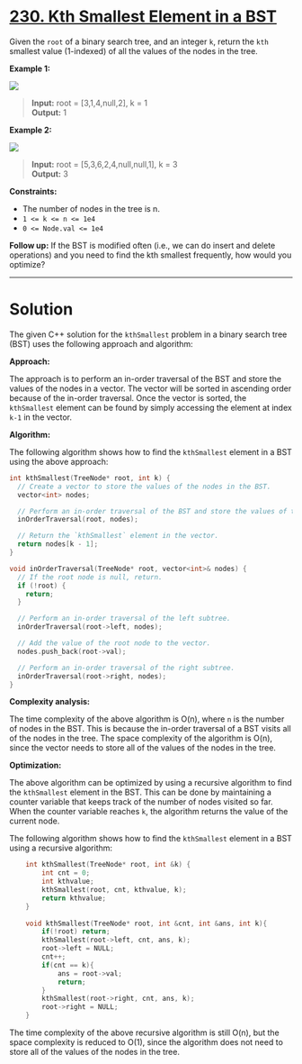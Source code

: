 # [230. Kth Smallest Element in a BST](https://leetcode.com/problems/kth-smallest-element-in-a-bst/)

Given the `root` of a binary search tree, and an integer `k`, return the `kth` smallest value (1-indexed) of all the values of the nodes in the tree.


**Example 1:**

![](https://assets.leetcode.com/uploads/2021/01/28/kthtree1.jpg)

>**Input:** root = [3,1,4,null,2], k = 1<br>
**Output:** 1

**Example 2:**

![](https://assets.leetcode.com/uploads/2021/01/28/kthtree2.jpg)

>**Input:** root = [5,3,6,2,4,null,null,1], k = 3<br>
**Output:** 3
 

**Constraints:**

- The number of nodes in the tree is n.
- `1 <= k <= n <= 1e4`
- `0 <= Node.val <= 1e4`
 

**Follow up:** If the BST is modified often (i.e., we can do insert and delete operations) and you need to find the kth smallest frequently, how would you optimize?

---
# Solution

The given C++ solution for the `kthSmallest` problem in a binary search tree (BST) uses the following approach and algorithm:

**Approach:**

The approach is to perform an in-order traversal of the BST and store the values of the nodes in a vector. The vector will be sorted in ascending order because of the in-order traversal. Once the vector is sorted, the `kthSmallest` element can be found by simply accessing the element at index `k-1` in the vector.

**Algorithm:**

The following algorithm shows how to find the `kthSmallest` element in a BST using the above approach:

```c++
int kthSmallest(TreeNode* root, int k) {
  // Create a vector to store the values of the nodes in the BST.
  vector<int> nodes;

  // Perform an in-order traversal of the BST and store the values of the nodes in the vector.
  inOrderTraversal(root, nodes);

  // Return the `kthSmallest` element in the vector.
  return nodes[k - 1];
}

void inOrderTraversal(TreeNode* root, vector<int>& nodes) {
  // If the root node is null, return.
  if (!root) {
    return;
  }

  // Perform an in-order traversal of the left subtree.
  inOrderTraversal(root->left, nodes);

  // Add the value of the root node to the vector.
  nodes.push_back(root->val);

  // Perform an in-order traversal of the right subtree.
  inOrderTraversal(root->right, nodes);
}
```

**Complexity analysis:**

The time complexity of the above algorithm is O(n), where `n` is the number of nodes in the BST. This is because the in-order traversal of a BST visits all of the nodes in the tree. The space complexity of the algorithm is O(n), since the vector needs to store all of the values of the nodes in the tree.

**Optimization:**

The above algorithm can be optimized by using a recursive algorithm to find the `kthSmallest` element in the BST. This can be done by maintaining a counter variable that keeps track of the number of nodes visited so far. When the counter variable reaches `k`, the algorithm returns the value of the current node.

The following algorithm shows how to find the `kthSmallest` element in a BST using a recursive algorithm:

```c++
    int kthSmallest(TreeNode* root, int &k) {
        int cnt = 0;
        int kthvalue;
        kthSmallest(root, cnt, kthvalue, k);
        return kthvalue;
    }
    
    void kthSmallest(TreeNode* root, int &cnt, int &ans, int k){
        if(!root) return;
        kthSmallest(root->left, cnt, ans, k);
        root->left = NULL;
        cnt++;
        if(cnt == k){
            ans = root->val;
            return;
        }
        kthSmallest(root->right, cnt, ans, k);
        root->right = NULL;
    }
```

The time complexity of the above recursive algorithm is still O(n), but the space complexity is reduced to O(1), since the algorithm does not need to store all of the values of the nodes in the tree.